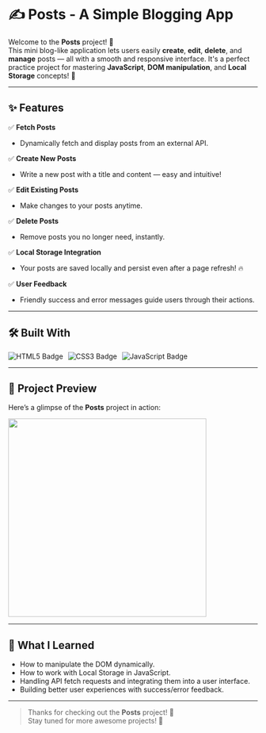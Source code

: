 # ✍️ Posts - A Simple Blogging App

Welcome to the **Posts** project! 🚀  
This mini blog-like application lets users easily **create**, **edit**, **delete**, and **manage** posts — all with a smooth and responsive interface. It's a perfect practice project for mastering **JavaScript**, **DOM manipulation**, and **Local Storage** concepts! 🌟

---

## ✨ Features

✅ **Fetch Posts**  
- Dynamically fetch and display posts from an external API.

✅ **Create New Posts**  
- Write a new post with a title and content — easy and intuitive!

✅ **Edit Existing Posts**  
- Make changes to your posts anytime.

✅ **Delete Posts**  
- Remove posts you no longer need, instantly.

✅ **Local Storage Integration**  
- Your posts are saved locally and persist even after a page refresh! 🔥

✅ **User Feedback**  
- Friendly success and error messages guide users through their actions.

---

## 🛠️ Built With

<div style="display: flex; gap: 10px;">
  <img src="https://img.shields.io/badge/HTML5-E34F26?style=for-the-badge&logo=html5&logoColor=white" alt="HTML5 Badge" />
  <img src="https://img.shields.io/badge/CSS3-1572B6?style=for-the-badge&logo=css3&logoColor=white" alt="CSS3 Badge" />
  <img src="https://img.shields.io/badge/JavaScript-F7DF1E?style=for-the-badge&logo=javascript&logoColor=black" alt="JavaScript Badge" />
</div>

---

## 📸 Project Preview

Here’s a glimpse of the **Posts** project in action:

<img src="https://github.com/user-attachments/assets/cf7f5028-1778-4ca7-a310-3bbb376d4c72" width="400" />

---

## 🌟 What I Learned
- How to manipulate the DOM dynamically.
- How to work with Local Storage in JavaScript.
- Handling API fetch requests and integrating them into a user interface.
- Building better user experiences with success/error feedback.

---

> Thanks for checking out the **Posts** project! 🎉  
> Stay tuned for more awesome projects! 🚀



